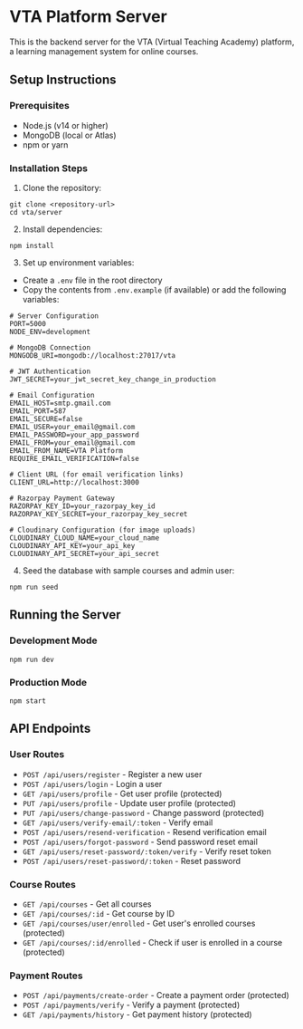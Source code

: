 # VTA Platform Server

This is the backend server for the VTA (Virtual Teaching Academy) platform, a learning management system for online courses.

## Setup Instructions

### Prerequisites
- Node.js (v14 or higher)
- MongoDB (local or Atlas)
- npm or yarn

### Installation Steps

1. Clone the repository:
```
git clone <repository-url>
cd vta/server
```

2. Install dependencies:
```
npm install
```

3. Set up environment variables:
- Create a `.env` file in the root directory
- Copy the contents from `.env.example` (if available) or add the following variables:

```
# Server Configuration
PORT=5000
NODE_ENV=development

# MongoDB Connection
MONGODB_URI=mongodb://localhost:27017/vta

# JWT Authentication
JWT_SECRET=your_jwt_secret_key_change_in_production

# Email Configuration
EMAIL_HOST=smtp.gmail.com
EMAIL_PORT=587
EMAIL_SECURE=false
EMAIL_USER=your_email@gmail.com
EMAIL_PASSWORD=your_app_password
EMAIL_FROM=your_email@gmail.com
EMAIL_FROM_NAME=VTA Platform
REQUIRE_EMAIL_VERIFICATION=false

# Client URL (for email verification links)
CLIENT_URL=http://localhost:3000

# Razorpay Payment Gateway
RAZORPAY_KEY_ID=your_razorpay_key_id
RAZORPAY_KEY_SECRET=your_razorpay_key_secret

# Cloudinary Configuration (for image uploads)
CLOUDINARY_CLOUD_NAME=your_cloud_name
CLOUDINARY_API_KEY=your_api_key
CLOUDINARY_API_SECRET=your_api_secret
```

4. Seed the database with sample courses and admin user:
```
npm run seed
```

## Running the Server

### Development Mode
```
npm run dev
```

### Production Mode
```
npm start
```

## API Endpoints

### User Routes
- `POST /api/users/register` - Register a new user
- `POST /api/users/login` - Login a user
- `GET /api/users/profile` - Get user profile (protected)
- `PUT /api/users/profile` - Update user profile (protected)
- `PUT /api/users/change-password` - Change password (protected)
- `GET /api/users/verify-email/:token` - Verify email
- `POST /api/users/resend-verification` - Resend verification email
- `POST /api/users/forgot-password` - Send password reset email
- `GET /api/users/reset-password/:token/verify` - Verify reset token
- `POST /api/users/reset-password/:token` - Reset password

### Course Routes
- `GET /api/courses` - Get all courses
- `GET /api/courses/:id` - Get course by ID
- `GET /api/courses/user/enrolled` - Get user's enrolled courses (protected)
- `GET /api/courses/:id/enrolled` - Check if user is enrolled in a course (protected)

### Payment Routes
- `POST /api/payments/create-order` - Create a payment order (protected)
- `POST /api/payments/verify` - Verify a payment (protected)
- `GET /api/payments/history` - Get payment history (protected) 